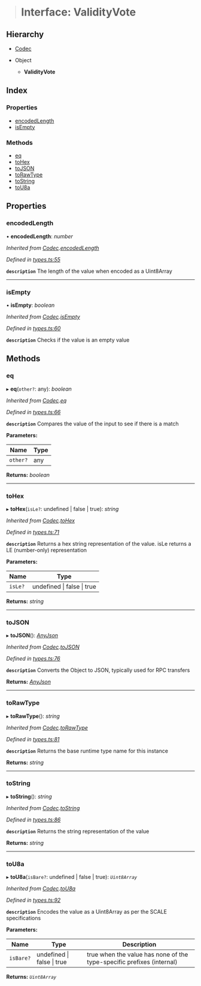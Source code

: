 > # Interface: ValidityVote

## Hierarchy

* [Codec](_types_.codec.md)

* Object

  * **ValidityVote**

## Index

### Properties

* [encodedLength](_srml_parachains_types_.validityvote.md#encodedlength)
* [isEmpty](_srml_parachains_types_.validityvote.md#isempty)

### Methods

* [eq](_srml_parachains_types_.validityvote.md#eq)
* [toHex](_srml_parachains_types_.validityvote.md#tohex)
* [toJSON](_srml_parachains_types_.validityvote.md#tojson)
* [toRawType](_srml_parachains_types_.validityvote.md#torawtype)
* [toString](_srml_parachains_types_.validityvote.md#tostring)
* [toU8a](_srml_parachains_types_.validityvote.md#tou8a)

## Properties

###  encodedLength

• **encodedLength**: *number*

*Inherited from [Codec](_types_.codec.md).[encodedLength](_types_.codec.md#encodedlength)*

*Defined in [types.ts:55](https://github.com/polkadot-js/api/blob/37af934/packages/types/src/types.ts#L55)*

**`description`** The length of the value when encoded as a Uint8Array

___

###  isEmpty

• **isEmpty**: *boolean*

*Inherited from [Codec](_types_.codec.md).[isEmpty](_types_.codec.md#isempty)*

*Defined in [types.ts:60](https://github.com/polkadot-js/api/blob/37af934/packages/types/src/types.ts#L60)*

**`description`** Checks if the value is an empty value

## Methods

###  eq

▸ **eq**(`other?`: any): *boolean*

*Inherited from [Codec](_types_.codec.md).[eq](_types_.codec.md#eq)*

*Defined in [types.ts:66](https://github.com/polkadot-js/api/blob/37af934/packages/types/src/types.ts#L66)*

**`description`** Compares the value of the input to see if there is a match

**Parameters:**

Name | Type |
------ | ------ |
`other?` | any |

**Returns:** *boolean*

___

###  toHex

▸ **toHex**(`isLe?`: undefined | false | true): *string*

*Inherited from [Codec](_types_.codec.md).[toHex](_types_.codec.md#tohex)*

*Defined in [types.ts:71](https://github.com/polkadot-js/api/blob/37af934/packages/types/src/types.ts#L71)*

**`description`** Returns a hex string representation of the value. isLe returns a LE (number-only) representation

**Parameters:**

Name | Type |
------ | ------ |
`isLe?` | undefined \| false \| true |

**Returns:** *string*

___

###  toJSON

▸ **toJSON**(): *[AnyJson](../modules/_types_.md#anyjson)*

*Inherited from [Codec](_types_.codec.md).[toJSON](_types_.codec.md#tojson)*

*Defined in [types.ts:76](https://github.com/polkadot-js/api/blob/37af934/packages/types/src/types.ts#L76)*

**`description`** Converts the Object to JSON, typically used for RPC transfers

**Returns:** *[AnyJson](../modules/_types_.md#anyjson)*

___

###  toRawType

▸ **toRawType**(): *string*

*Inherited from [Codec](_types_.codec.md).[toRawType](_types_.codec.md#torawtype)*

*Defined in [types.ts:81](https://github.com/polkadot-js/api/blob/37af934/packages/types/src/types.ts#L81)*

**`description`** Returns the base runtime type name for this instance

**Returns:** *string*

___

###  toString

▸ **toString**(): *string*

*Inherited from [Codec](_types_.codec.md).[toString](_types_.codec.md#tostring)*

*Defined in [types.ts:86](https://github.com/polkadot-js/api/blob/37af934/packages/types/src/types.ts#L86)*

**`description`** Returns the string representation of the value

**Returns:** *string*

___

###  toU8a

▸ **toU8a**(`isBare?`: undefined | false | true): *`Uint8Array`*

*Inherited from [Codec](_types_.codec.md).[toU8a](_types_.codec.md#tou8a)*

*Defined in [types.ts:92](https://github.com/polkadot-js/api/blob/37af934/packages/types/src/types.ts#L92)*

**`description`** Encodes the value as a Uint8Array as per the SCALE specifications

**Parameters:**

Name | Type | Description |
------ | ------ | ------ |
`isBare?` | undefined \| false \| true | true when the value has none of the type-specific prefixes (internal)  |

**Returns:** *`Uint8Array`*